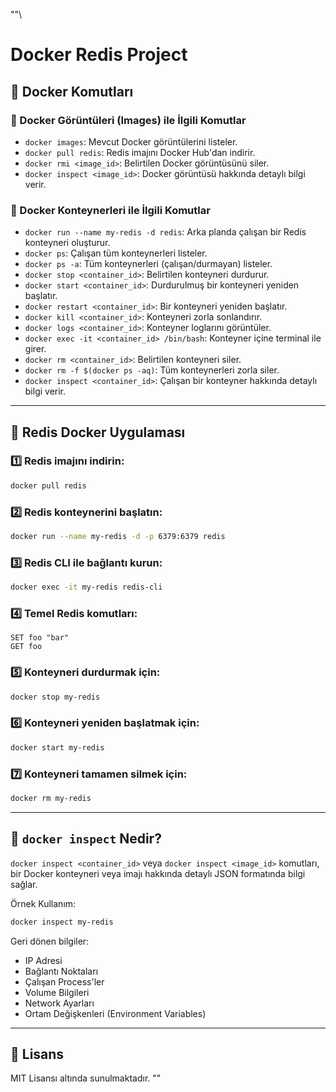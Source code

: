 ""\
# Docker Redis Project

## 📌 Docker Komutları

### 🔹 Docker Görüntüleri (Images) ile İlgili Komutlar
- `docker images`: Mevcut Docker görüntülerini listeler.
- `docker pull redis`: Redis imajını Docker Hub'dan indirir.
- `docker rmi <image_id>`: Belirtilen Docker görüntüsünü siler.
- `docker inspect <image_id>`: Docker görüntüsü hakkında detaylı bilgi verir.

### 🔹 Docker Konteynerleri ile İlgili Komutlar
- `docker run --name my-redis -d redis`: Arka planda çalışan bir Redis konteyneri oluşturur.
- `docker ps`: Çalışan tüm konteynerleri listeler.
- `docker ps -a`: Tüm konteynerleri (çalışan/durmayan) listeler.
- `docker stop <container_id>`: Belirtilen konteyneri durdurur.
- `docker start <container_id>`: Durdurulmuş bir konteyneri yeniden başlatır.
- `docker restart <container_id>`: Bir konteyneri yeniden başlatır.
- `docker kill <container_id>`: Konteyneri zorla sonlandırır.
- `docker logs <container_id>`: Konteyner loglarını görüntüler.
- `docker exec -it <container_id> /bin/bash`: Konteyner içine terminal ile girer.
- `docker rm <container_id>`: Belirtilen konteyneri siler.
- `docker rm -f $(docker ps -aq)`: Tüm konteynerleri zorla siler.
- `docker inspect <container_id>`: Çalışan bir konteyner hakkında detaylı bilgi verir.

---

## 🚀 Redis Docker Uygulaması

### 1️⃣ Redis imajını indirin:
   ```bash
   docker pull redis
   ```

### 2️⃣ Redis konteynerini başlatın:
   ```bash
   docker run --name my-redis -d -p 6379:6379 redis
   ```

### 3️⃣ Redis CLI ile bağlantı kurun:
   ```bash
   docker exec -it my-redis redis-cli
   ```

### 4️⃣ Temel Redis komutları:
   ```redis
   SET foo "bar"
   GET foo
   ```

### 5️⃣ Konteyneri durdurmak için:
   ```bash
   docker stop my-redis
   ```

### 6️⃣ Konteyneri yeniden başlatmak için:
   ```bash
   docker start my-redis
   ```

### 7️⃣ Konteyneri tamamen silmek için:
   ```bash
   docker rm my-redis
   ```

---

## 📌 `docker inspect` Nedir?

`docker inspect <container_id>` veya `docker inspect <image_id>` komutları, bir Docker konteyneri veya imajı hakkında detaylı JSON formatında bilgi sağlar.

Örnek Kullanım:
```bash
docker inspect my-redis
```

Geri dönen bilgiler:
- IP Adresi
- Bağlantı Noktaları
- Çalışan Process'ler
- Volume Bilgileri
- Network Ayarları
- Ortam Değişkenleri (Environment Variables)

---

## 📄 Lisans
MIT Lisansı altında sunulmaktadır.
""
